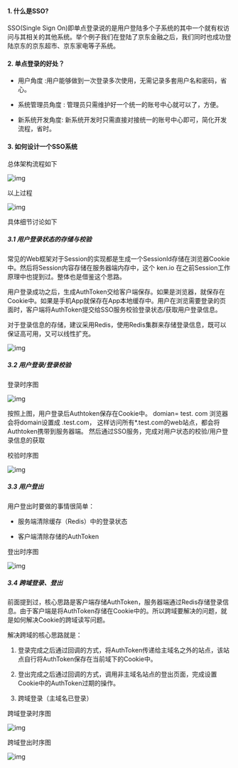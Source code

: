#### 1. 什么是SSO?

SSO(Single Sign On)即单点登录说的是用户登陆多个子系统的其中一个就有权访问与其相关的其他系统。举个例子我们在登陆了京东金融之后，我们同时也成功登陆京东的京东超市、京东家电等子系统。



#### 2. 单点登录的好处？

- 用户角度 :用户能够做到一次登录多次使用，无需记录多套用户名和密码，省心。

- 系统管理员角度 : 管理员只需维护好一个统一的账号中心就可以了，方便。
- 新系统开发角度: 新系统开发时只需直接对接统一的账号中心即可，简化开发流程，省时。




#### 3. 如何设计一个SSO系统

总体架构流程如下

![img](http://pcc.huitogo.club/b1c9802cffaae269779dac35ac3f3501)



以上过程



![img](http://pcc.huitogo.club/3135f2b7ef186f6b282cb9dffdd0dc5f)



具体细节讨论如下



##### 3.1 用户登录状态的存储与校验

常见的Web框架对于Session的实现都是生成一个SessionId存储在浏览器Cookie中。然后将Session内容存储在服务器端内存中，这个 ken.io 在之前Session工作原理中也提到过。整体也是借鉴这个思路。



用户登录成功之后，生成AuthToken交给客户端保存。如果是浏览器，就保存在Cookie中。如果是手机App就保存在App本地缓存中。用户在浏览需要登录的页面时，客户端将AuthToken提交给SSO服务校验登录状态/获取用户登录信息。



对于登录信息的存储，建议采用Redis，使用Redis集群来存储登录信息，既可以保证高可用，又可以线性扩充。



![img](http://pcc.huitogo.club/c7b3439dff12b2d9d27af569309c7fdb)



##### 3.2 用户登录/登录校验

登录时序图

![img](http://pcc.huitogo.club/80336f2c4043c014f4b5a826b89c6885)



按照上图，用户登录后Authtoken保存在Cookie中。 domian= test. com 浏览器会将domain设置成 .test.com， 这样访问所有*.test.com的web站点，都会将Authtoken携带到服务器端。 然后通过SSO服务，完成对用户状态的校验/用户登录信息的获取



校验时序图

![img](http://pcc.huitogo.club/0992a7ebcb0be60dfb62c66900703ae4)



##### 3.3 用户登出

用户登出时要做的事情很简单：

- 服务端清除缓存（Redis）中的登录状态

- 客户端清除存储的AuthToken




登出时序图

![img](http://pcc.huitogo.club/ff59366d81f10711bf8c8b9f48971550)



##### 3.4 跨域登录、登出

前面提到过，核心思路是客户端存储AuthToken，服务器端通过Redis存储登录信息。由于客户端是将AuthToken存储在Cookie中的。所以跨域要解决的问题，就是如何解决Cookie的跨域读写问题。



解决跨域的核心思路就是：

1. 登录完成之后通过回调的方式，将AuthToken传递给主域名之外的站点，该站点自行将AuthToken保存在当前域下的Cookie中。

2. 登出完成之后通过回调的方式，调用非主域名站点的登出页面，完成设置Cookie中的AuthToken过期的操作。

3. 跨域登录（主域名已登录）




跨域登录时序图

![img](http://pcc.huitogo.club/40f1566240f7c22c05d17296de17fed4)



跨域登出时序图

![img](http://pcc.huitogo.club/e117b5636848b304755edd96a8ad7a40)